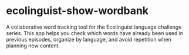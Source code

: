 # ecolinguist-show-wordbank
A collaborative word tracking tool for the Ecolinguist language challenge series. This app helps you check which words have already been used in previous episodes, organize by language, and avoid repetition when planning new content.
